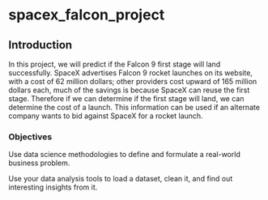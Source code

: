 # spacex_falcon_project

## Introduction

In this project, we will predict if the Falcon 9 first stage will land successfully. SpaceX advertises Falcon 9 rocket launches on its website, with a cost of 62 million dollars; other providers cost upward of 165 million dollars each, much of the savings is because SpaceX can reuse the first stage. Therefore if we can determine if the first stage will land, we can determine the cost of a launch. This information can be used if an alternate company wants to bid against SpaceX for a rocket launch. 

### Objectives


Use data science methodologies to define and formulate a real-world business problem.

Use your data analysis tools to load a dataset, clean it, and find out interesting insights from it.

